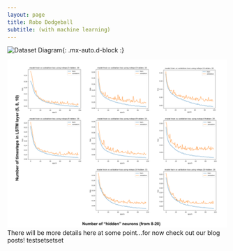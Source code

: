 ```yaml
---
layout: page
title: Robo Dodgeball
subtitle: (with machine learning)
---
```


![Dataset Diagram](/ml_comprobofinal/img/LSTM_testing.svg){: .mx-auto.d-block :}

<img src="img/LSTM_testing.svg" width="1500"/>
There will be more details here at some point...for now check out our blog posts!
testsetsetset